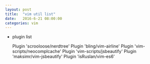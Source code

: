 ```yaml
---
layout: post
title:  "vim util list"
date:   2016-6-21 08:00:00
categories: vim
---
```



* plugin list

    Plugin 'scrooloose/nerdtree'
    Plugin 'bling/vim-airline'
    Plugin 'vim-scripts/neocomplcache'
    Plugin 'vim-scripts/jsbeautify'
    Plugin 'maksimr/vim-jsbeautify'
    Plugin 'isRuslan/vim-es6'



